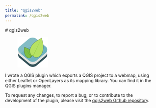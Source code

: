 ```yaml
---
title: "qgis2web"
permalink: /qgis2web
---
```

<article markdown="1">
# qgis2web

<figure class="floatright">
    <img src="/assets/pics/qgis2webLogo.png" alt="qgis2web" />
</figure>

I wrote a QGIS plugin which exports a QGIS project to a webmap, using either 
Leaflet or OpenLayers as its mapping library. You can find it in the QGIS 
plugins manager.

To request any changes, to report a bug, or to contribute to the development 
of the plugin, please visit the [qgis2web Github 
repository](https://github.com/tomchadwin/qgis2web/).
</article>
